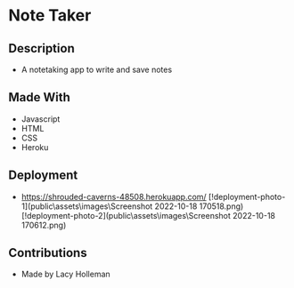 # Note Taker

## Description
- A notetaking app to write and save notes

## Made With
- Javascript
- HTML
- CSS
- Heroku

## Deployment
- https://shrouded-caverns-48508.herokuapp.com/
[!deployment-photo-1](public\assets\images\Screenshot 2022-10-18 170518.png)
[!deployment-photo-2](public\assets\images\Screenshot 2022-10-18 170612.png)

## Contributions
- Made by Lacy Holleman